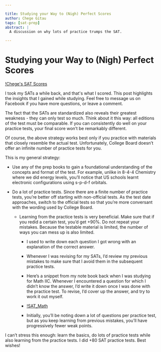 ```yaml
---

title: Studying your Way to (Nigh) Perfect Scores
author: Chege Gitau
tags: [sat-prep]
abstract: |
  A discussion on why lots of practice trumps the SAT.

---
```


# Studying your Way to (Nigh) Perfect Scores

[!Chege's SAT Scores](/images/scores-collage.png)

I took my SATs a while back, and that's what I scored. This post highlights the insights that I gained while studying. Feel free to message us on Facebook if you have more questions, or leave a comment.

The fact that the SATs are standardized also reveals their greatest weakness - they can only test so much. Think about it this way: all editions of the test must be comparable. If you can consistently do well on your practice tests, your final score won’t be remarkably different.

Of course, the above strategy works best only if you practice with materials that closely resemble the actual test. Unfortunately, College Board doesn’t offer an infinite number of practice tests for you.

This is my general strategy:

* Use any of the prep books to gain a foundational understanding of the concepts and format of the test. For example, unlike in 8-4-4 Chemistry where we did energy levels, you’ll notice that US schools learnt electronic configurations using s-p-d-f orbitals.

* Do a lot of practice tests. Since there are a finite number of practice tests, you’re better off starting with non-official tests. As the test date approaches, switch to the official tests so that you’re more conversant with the wording used by College Board.

  * Learning from the practice tests is very beneficial. Make sure that if you redid a certain test, you’d get +90%. Do not repeat your mistakes. Because the testable material is limited, the number of ways you can mess up is also limited.

    * I used to write down each question I got wrong with an explanation of the correct answer.

    * Whenever I was revising for my SATs, I’d review my previous mistakes to make sure that I avoid them in the subsequent practice tests.

    * Here’s a snippet from my note book back when I was studying for Math IIC. Whenever I encountered a question for which I didn’t know the answer, I’d write it down once I was done with the practice test. To revise, I’d cover up the answer, and try to work it out myself.

    * [!SAT_Math](/images/sat_math.jpg)

    * Initially, you’ll be noting down a lot of questions per practice test, but as you keep learning from previous mistakes, you’ll have progressively fewer weak points. 

I can’t stress this enough: learn the basics, do lots of practice tests while also learning from the practice tests. I did +80 SAT practice tests. Best wishes!